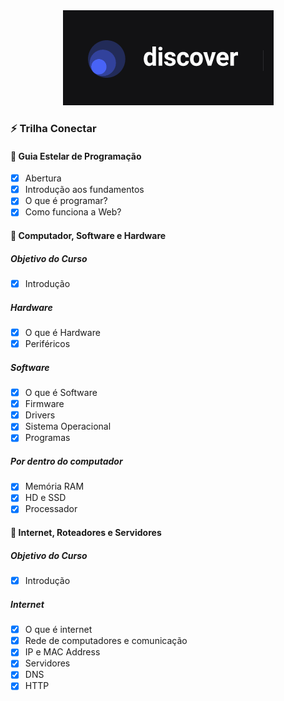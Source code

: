 <div align="center">
    <img src="../logo-discover.png">
</div>

### :zap: Trilha Conectar

#### :bookmark: Guia Estelar de Programação
- [x] Abertura
- [x] Introdução aos fundamentos
- [x] O que é programar?
- [x] Como funciona a Web?

#### :bookmark: Computador, Software e Hardware
##### Objetivo do Curso
- [x] Introdução

##### Hardware
- [x] O que é Hardware
- [x] Periféricos

##### Software
- [x] O que é Software
- [x] Firmware
- [x] Drivers
- [x] Sistema Operacional
- [x] Programas

##### Por dentro do computador
- [x] Memória RAM
- [x] HD e SSD
- [x] Processador

#### :bookmark: Internet, Roteadores e Servidores
##### Objetivo do Curso
- [x] Introdução

##### Internet
- [x] O que é internet
- [x] Rede de computadores e comunicação
- [x] IP e MAC Address
- [x] Servidores
- [x] DNS
- [x] HTTP

